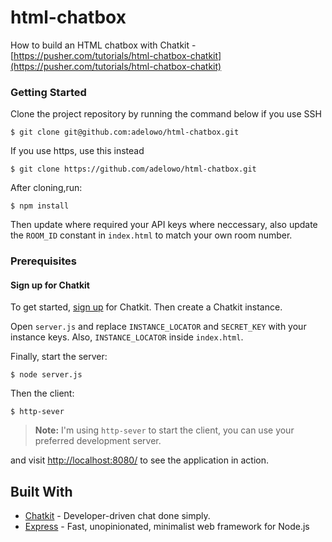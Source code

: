 # html-chatbox

How to build an HTML chatbox with Chatkit - [https://pusher.com/tutorials/html-chatbox-chatkit](https://pusher.com/tutorials/html-chatbox-chatkit)

### Getting Started

Clone the project repository by running the command below if you use SSH

```
$ git clone git@github.com:adelowo/html-chatbox.git
```

If you use https, use this instead

```
$ git clone https://github.com/adelowo/html-chatbox.git
```

After cloning,run:

```
$ npm install
```

Then update where required your API keys where neccessary, also update the
`ROOM_ID` constant in `index.html` to match your own room number.

### Prerequisites

#### Sign up for Chatkit

To get started, [sign up](https://pusher.com/chatkit#sign-up) for Chatkit. Then create a Chatkit instance.

Open `server.js` and replace `INSTANCE_LOCATOR` and `SECRET_KEY` with your instance keys. Also, `INSTANCE_LOCATOR` inside `index.html`.


Finally, start the server:

```
$ node server.js
```

Then the client:

```
$ http-sever
```

> **Note:** I'm using `http-sever` to start the client, you can use your preferred development server.


and visit [http://localhost:8080/](http://localhost:8080/) to see the application in action.

## Built With

* [Chatkit](https://pusher.com/chatkit) - Developer-driven chat done simply.
* [Express](https://expressjs.com) - Fast, unopinionated, minimalist web framework for Node.js

